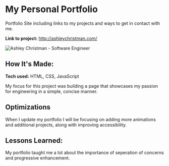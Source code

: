 # My Personal Portfolio

Portfolio Site including links to my projects and ways to get in contact with me.

**Link to project:** http://ashleychristman.com/

![Ashley Christman - Software Engineer](https://www.canva.com/design/DAFAauStm94/watch)

## How It's Made:

**Tech used:** HTML, CSS, JavaScript

My focus for this project was building a page that showcases my passion for engineering in a simple, concise manner. 

## Optimizations

When I update my portfolio I will be focusing on adding more animations and additional projects, along with improving accessibility. 

## Lessons Learned:

My portfolio taught me a lot about the importance of seperation of concerns and progressive enhancement. 




